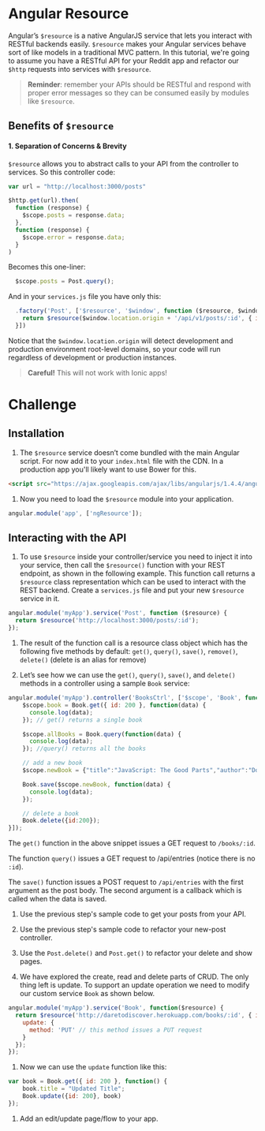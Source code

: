 # Angular Resource

Angular’s `$resource` is a native AngularJS service that lets you interact with RESTful backends easily. `$resource` makes your Angular services behave sort of like models in a traditional MVC pattern. In this tutorial, we're going to assume you have a RESTful API for your Reddit app and refactor our `$http` requests into services with `$resource`.

> **Reminder**: remember your APIs should be RESTful and respond with proper error messages so they can be consumed easily by modules like `$resource`.

## Benefits of `$resource`

#### 1. Separation of Concerns & Brevity

`$resource` allows you to abstract calls to your API from the controller to services. So this controller code:

```js
var url = "http://localhost:3000/posts"

$http.get(url).then(
  function (response) {
    $scope.posts = response.data;
  },
  function (response) {
    $scope.error = response.data;
  }
)
```

Becomes this one-liner:

```js
  $scope.posts = Post.query();
```

And in your `services.js` file you have only this:

```js
  .factory('Post', ['$resource', '$window', function ($resource, $window) {
    return $resource($window.location.origin + '/api/v1/posts/:id', { id: '@id' })
  }])
```

Notice that the `$window.location.origin` will detect development and production environment root-level domains, so your code will run regardless of development or production instances.

> **Careful!** This will not work with Ionic apps!

# Challenge

## Installation

1. The `$resource` service doesn’t come bundled with the main Angular script. For now add it to your `index.html` file with the CDN. In a production app you'll likely want to use Bower for this.
  ```html
  <script src="https://ajax.googleapis.com/ajax/libs/angularjs/1.4.4/angular-resource.min.js"></script>
  ```
1. Now you need to load the `$resource` module into your application.
  ```js
  angular.module('app', ['ngResource']);
  ```

## Interacting with the API

1. To use `$resource` inside your controller/service you need to inject it into your service, then call the `$resource()` function with your REST endpoint, as shown in the following example. This function call returns a `$resource` class representation which can be used to interact with the REST backend. Create a `services.js` file and put your new `$resource` service in it.

  ```js
  angular.module('myApp').service('Post', function ($resource) {
    return $resource('http://localhost:3000/posts/:id');
  });
  ```

1. The result of the function call is a resource class object which has the following five methods by default: `get()`, `query()`, `save()`, `remove()`, `delete()` (delete is an alias for remove)

1. Let’s see how we can use the `get()`, `query()`, `save()`, and `delete()` methods in a controller using a sample `Book` service:
  ```js
  angular.module('myApp').controller('BooksCtrl', ['$scope', 'Book', function($scope, Book) {
      $scope.book = Book.get({ id: 200 }, function(data) {
        console.log(data);
      }); // get() returns a single book

      $scope.allBooks = Book.query(function(data) {
        console.log(data);
      }); //query() returns all the books

      // add a new book
      $scope.newBook = {"title":"JavaScript: The Good Parts","author":"Douglas Crockford","image":"","release_date":"May 11, 2008"};

      Book.save($scope.newBook, function(data) {
        console.log(data);
      });

      // delete a book
      Book.delete({id:200});
  }]);
  ```

  The `get()` function in the above snippet issues a GET request to `/books/:id`.

  The function `query()` issues a GET request to /api/entries (notice there is no `:id`).

  The `save()` function issues a POST request to `/api/entries` with the first argument as the post body. The second argument is a callback which is called when the data is saved.

1. Use the previous step's sample code to get your posts from your API.

1. Use the previous step's sample code to refactor your new-post controller.

1. Use the `Post.delete()` and `Post.get()` to refactor your delete and show pages.

1. We have explored the create, read and delete parts of CRUD. The only thing left is update. To support an update operation we need to modify our custom service `Book` as shown below.
  ```js
  angular.module('myApp').service('Book', function($resource) {
    return $resource('http://daretodiscover.herokuapp.com/books/:id', { id: '@_id' }, {
      update: {
        method: 'PUT' // this method issues a PUT request
      }
    });
  });
  ```

1. Now we can use the `update` function like this:
  ```js
  var book = Book.get({ id: 200 }, function() {
      book.title = "Updated Title";
      Book.update({id: 200}, book)
  });
  ```

1. Add an edit/update page/flow to your app.
